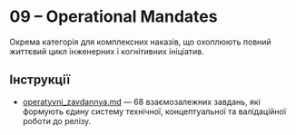 # 09 – Operational Mandates

Окрема категорія для комплексних наказів, що охоплюють повний життєвий цикл інженерних і когнітивних ініціатив.

## Інструкції
- [operatyvni_zavdannya.md](operatyvni_zavdannya.md) — 68 взаємозалежних завдань, які формують єдину систему технічної, концептуальної та валідаційної роботи до релізу.

